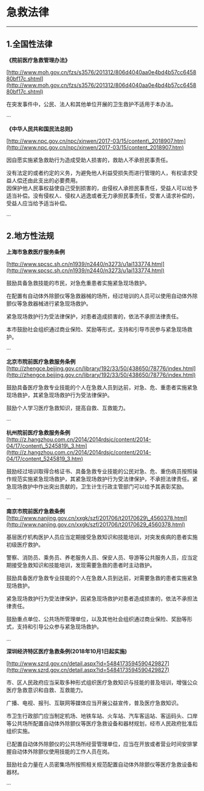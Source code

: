# 急救法律

---

## **1.全国性法律**

**《院前医疗急救管理办法》**

[http://www.moh.gov.cn/fzs/s3576/201312/806d4040aa0e4bd4b57cc645880bf17c.shtml](http://www.moh.gov.cn/fzs/s3576/201312/806d4040aa0e4bd4b57cc645880bf17c.shtml)

在突发事件中，公民、法人和其他单位开展的卫生救护不适用于本办法。

···

**《中华人民共和国民法总则》**

[http://www.npc.gov.cn/npc/xinwen/2017-03/15/content\_2018907.htm](http://www.npc.gov.cn/npc/xinwen/2017-03/15/content_2018907.htm)

因自愿实施紧急救助行为造成受助人损害的，救助人不承担民事责任。

没有法定的或者约定的义务，为避免他人利益受损失而进行管理的人，有权请求受益人偿还由此支出的必要费用。  
因保护他人民事权益使自己受到损害的，由侵权人承担民事责任，受益人可以给予适当补偿。没有侵权人、侵权人逃逸或者无力承担民事责任，受害人请求补偿的，受益人应当给予适当补偿。

···

## **2.地方性法规**

**上海市急救医疗服务条例**

[http://www.spcsc.sh.cn/n1939/n2440/n3273/u1ai133774.html](http://www.spcsc.sh.cn/n1939/n2440/n3273/u1ai133774.html)

鼓励具备急救技能的市民，对急危重患者实施紧急现场救护。

在配置有自动体外除颤仪等急救器械的场所，经过培训的人员可以使用自动体外除颤仪等急救器械进行紧急现场救护。

紧急现场救护行为受法律保护，对患者造成损害的，依法不承担法律责任。

本市鼓励社会组织通过商业保险、奖励等形式，支持和引导市民参与紧急现场救护。

···

**北京市院前医疗急救服务条例**  
[http://zhengce.beijing.gov.cn/library/192/33/50/438650/78776/index.html](http://zhengce.beijing.gov.cn/library/192/33/50/438650/78776/index.html)

鼓励具备医疗急救专业技能的个人在急救人员到达前，对急、危、重患者实施紧急现场救护，其紧急现场救护行为受法律保护。

鼓励个人学习医疗急救知识，提高自救、互救能力。

···

**杭州院前医疗急救服务条例**  
[http://z.hangzhou.com.cn/2014/2014rdsjc/content/2014-04/17/content\_5245819\_3.htm](http://z.hangzhou.com.cn/2014/2014rdsjc/content/2014-04/17/content_5245819_3.htm)

鼓励经过培训取得合格证书、具备急救专业技能的公民对急、危、重伤病员按照操作规范实施紧急现场救护，其紧急现场救护行为受法律保护，不承担法律责任。紧急现场救护中作出突出贡献的，卫生计生行政主管部门可以给予其表彰奖励。

···

**南京市院前医疗急救条例**  
[http://www.nanjing.gov.cn/xxgk/szf/201706/t20170629\_4560378.html](http://www.nanjing.gov.cn/xxgk/szf/201706/t20170629_4560378.html)

基层医疗机构医护人员应当定期接受急救知识和技能培训，对突发疾病的患者实施初级医疗救护。

警察、消防员、乘务员、养老服务人员、保安人员、导游等公共服务人员，应当定期接受急救知识和技能培训，发现需要急救的患者时主动救护。

鼓励具备医疗急救专业技能的个人在急救人员到达前，对需要急救的患者实施紧急现场救护。

紧急现场救护行为受法律保护，因紧急现场救护对患者造成损害的，依法不承担法律责任。

鼓励重点单位、公共场所管理单位，以及其他社会组织通过商业保险、奖励等形式，支持和引导公众参与紧急现场救护。

...

**深圳经济特区医疗急救条例\(2018年10月1日起实施\)**

[http://www.szrd.gov.cn/detail.aspx?id=5484173594590429827](http://www.szrd.gov.cn/detail.aspx?id=5484173594590429827)

市、区人民政府应当采取多种形式组织医疗急救知识与技能的普及培训，增强公众医疗急救意识和自救、互救能力。

广播、电视、报刊、互联网等媒体应当开展公益宣传，普及医疗急救知识。

市卫生行政部门应当制定机场、地铁车站、火车站、汽车客运站、客运码头、口岸等公共场所配置自动体外除颤仪等医疗急救设备和器材规划，经市人民政府批准后组织实施。

已配置自动体外除颤仪的公共场所经营管理单位，应当在开放或者营业时间安排掌握自动体外除颤仪使用技能的工作人员在岗。

鼓励社会力量在人员密集场所按照相关规范配置自动体外除颤仪等医疗急救设备和器材。

···

